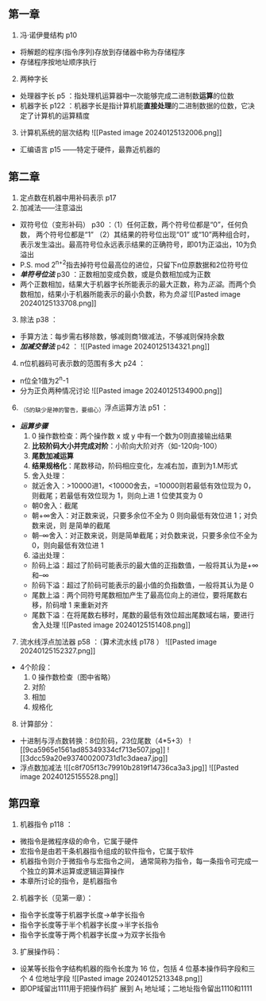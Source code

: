 ## 第一章
1. 冯·诺伊曼结构 p10
- 将解题的程序(指令序列)存放到存储器中称为存储程序
- 存储程序按地址顺序执行
2.  两种字长
- 处理器字长 p5 ：指处理机运算器中一次能够完成二进制数**运算**的位数
- 机器字长 p122 ：机器字长是指计算机能**直接处理**的二进制数据的位数，它决定了计算机的运算精度
3. 计算机系统的层次结构
![[Pasted image 20240125132006.png]]
- 汇编语言 p15 ——特定于硬件，最靠近机器的
## 第二章
1. 定点数在机器中用补码表示 p17 
2. 加减法——注意溢出
- 双符号位（变形补码） p30 ：（1）任何正数，两个符号位都是“0”，任何负数， 两个符号位都是“1” （2）其结果的符号位出现“01” 或“10”两种组合时，表示发生溢出。最高符号位永远表示结果的正确符号，即01为正溢出，10为负溢出 
- P.S. mod 2<sup>n+2</sup>指去掉符号位最高位的进位，只留下n位原数据和2位符号位
- ***单符号位法*** p30 ：正数相加变成负数，或是负数相加成为正数
- 两个正数相加，结果大于机器字长所能表示的最大正数，称为*正溢*。而两个负数相加，结果小于机器所能表示的最小负数，称为*负溢*
![[Pasted image 20240125133708.png]]
3. 除法 p38 ：
- 手算方法：每步需右移除数，够减则商1做减法，不够减则保持余数
- ***加减交替法*** p42 ：
![[Pasted image 20240125134321.png]]
4. n位机器码可表示数的范围有多大 p24 ：
- n位全1值为2<sup>n</sup>-1
- 分为正负两种情况讨论
![[Pasted image 20240125134900.png]]
6. <sub>（5的缺少是神的警告，要细心）</sub>浮点运算方法 p51 ：
- ***运算步骤***
	1. 0 操作数检查：两个操作数 x 或 y 中有一个数为0则直接输出结果
	2. **比较阶码大小并完成对阶**：小阶向大阶对齐（如-120向-100）
	3. **尾数加减运算**
	4. **结果规格化**：尾数移动，阶码相应变化，左减右加，直到为1.M形式
	5. 舍入处理：
	- 就近舍入：>10000进1，<10000舍去，=10000则若最低有效位现为 0，则截尾；若最低有效位现为 1，则向上进 1 位使其变为 0
	- 朝0舍入：截尾
	- 朝+∞舍入：对正数来说，只要多余位不全为 0 则向最低有效位进 1；对负数来说，则 是简单的截尾
	- 朝–∞舍入：对正数来说，则是简单截尾；对负数来说，只要多余位不全为 0，则向最低有效位进 1
	6. 溢出处理：
	- 阶码上溢：超过了阶码可能表示的最大值的正指数值，一般将其认为是+∞和–∞
	- 阶码下溢：超过了阶码可能表示的最小值的负指数值，一般将其认为是 0
	- 尾数上溢：两个同符号尾数相加产生了最高位向上的进位，要将尾数右移，阶码增 1 来重新对齐
	- 尾数下溢：在将尾数右移时，尾数的最低有效位超出尾数域右端，要进行舍入处理
	![[Pasted image 20240125151408.png]]
7. 流水线浮点加法器 p58 ：（算术流水线 p178 ）
![[Pasted image 20240125152327.png]]
- 4个阶段：
	1. 0 操作数检查（图中省略）
	2. 对阶
	3. 相加
	4. 规格化
8. 计算部分：
- 十进制与浮点数转换：8位阶码，23位尾数（4\*5+3）
![[9ca5965e1561ad85349334cf713e507.jpg]]
![[3dcc59a20e937400200731d1c3daea7.jpg]]
- 浮点数加减法
![[c8f705f13c79910b2819f14736ca3a3.jpg]]
![[Pasted image 20240125155528.png]]
## 第四章
1. 机器指令 p118 ：
- 微指令是微程序级的命令，它属于硬件
- 宏指令是由若干条机器指令组成的软件指令，它属于软件
- 机器指令则介于微指令与宏指令之间， 通常简称为指令，每一条指令可完成一个独立的算术运算或逻辑运算操作
- 本章所讨论的指令，是机器指令
2. 机器字长（见第一章）：
- 指令字长度等于机器字长度->单字长指令
- 指令字长度等于半个机器字长度->半字长指令
- 指令字长度等于两个机器字长度->为双字长指令
3. 扩展操作码：
- 设某等长指令字结构机器的指令长度为 16 位，包括 4 位基本操作码字段和三个 4 位地址字段
![[Pasted image 20240125213348.png]]
- 即OP域留出1111用于把操作码扩 展到 A<sub>1</sub> 地址域；二地址指令留出1110和1111